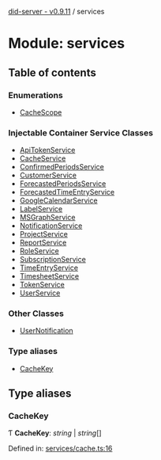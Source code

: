 [did-server - v0.9.11](../README.md) / services

# Module: services

## Table of contents

### Enumerations

- [CacheScope](../enums/services.cachescope.md)

### Injectable Container Service Classes

- [ApiTokenService](../classes/services.apitokenservice.md)
- [CacheService](../classes/services.cacheservice.md)
- [ConfirmedPeriodsService](../classes/services.confirmedperiodsservice.md)
- [CustomerService](../classes/services.customerservice.md)
- [ForecastedPeriodsService](../classes/services.forecastedperiodsservice.md)
- [ForecastedTimeEntryService](../classes/services.forecastedtimeentryservice.md)
- [GoogleCalendarService](../classes/services.googlecalendarservice.md)
- [LabelService](../classes/services.labelservice.md)
- [MSGraphService](../classes/services.msgraphservice.md)
- [NotificationService](../classes/services.notificationservice.md)
- [ProjectService](../classes/services.projectservice.md)
- [ReportService](../classes/services.reportservice.md)
- [RoleService](../classes/services.roleservice.md)
- [SubscriptionService](../classes/services.subscriptionservice.md)
- [TimeEntryService](../classes/services.timeentryservice.md)
- [TimesheetService](../classes/services.timesheetservice.md)
- [TokenService](../classes/services.tokenservice.md)
- [UserService](../classes/services.userservice.md)

### Other Classes

- [UserNotification](../classes/services.usernotification.md)

### Type aliases

- [CacheKey](services.md#cachekey)

## Type aliases

### CacheKey

Ƭ **CacheKey**: *string* \| *string*[]

Defined in: [services/cache.ts:16](https://github.com/Puzzlepart/did/blob/dev/server/services/cache.ts#L16)
